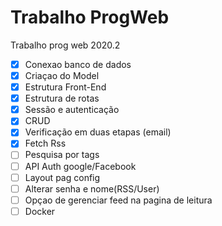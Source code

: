 # Trabalho ProgWeb
 Trabalho prog web 2020.2

- [x] Conexao banco de dados
- [x] Criaçao do Model
- [x] Estrutura Front-End
- [x] Estrutura de rotas 
- [x] Sessão e autenticação
- [x] CRUD 
- [x] Verificação em duas etapas (email)
- [x] Fetch Rss
- [ ] Pesquisa por tags
- [ ] API Auth google/Facebook
- [ ] Layout pag config
- [ ] Alterar senha e nome(RSS/User)
- [ ] Opçao de gerenciar feed na pagina de leitura
- [ ] Docker
